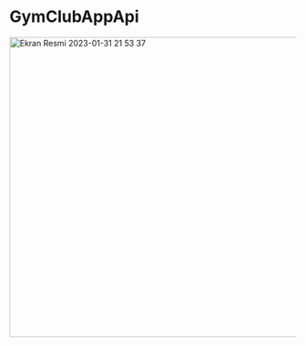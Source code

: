 # GymClubAppApi


<img width="527" alt="Ekran Resmi 2023-01-31 21 53 37" src="https://user-images.githubusercontent.com/74055938/215855408-fd3e6169-ee96-4848-9117-1b28e5a3b6f6.png">

